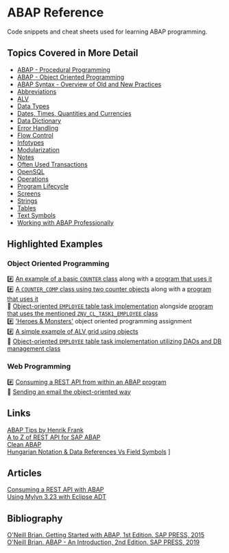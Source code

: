 # ABAP Reference

Code snippets and cheat sheets used for learning ABAP programming.

## Topics Covered in More Detail

-   [ABAP - Procedural Programming](https://github.com/NikolaVetnic/ABAP_Reference/blob/master/xx_Reference/ABAP.md)
-   [ABAP - Object Oriented Programming](https://github.com/NikolaVetnic/ABAP_Reference/blob/master/xx_Reference/Objects.md)
-	[ABAP Syntax - Overview of Old and New Practices](https://github.com/NikolaVetnic/ABAP_Reference/blob/master/xx_Reference/Syntax.md)
-   [Abbreviations](https://github.com/NikolaVetnic/ABAP_Reference/blob/master/xx_Reference/Abbreviations.md)
-   [ALV](https://github.com/NikolaVetnic/ABAP_Reference/blob/master/xx_Reference/ALV.md)
-   [Data Types](https://github.com/NikolaVetnic/ABAP_Reference/blob/master/xx_Reference/DataTypes.md)
-   [Dates, Times, Quantities and Currencies](https://github.com/NikolaVetnic/ABAP_Reference/blob/master/xx_Reference/DatesTimesQuantitiesCurrencies.md)
-   [Data Dictionary](https://github.com/NikolaVetnic/ABAP_Reference/blob/master/xx_Reference/DataDictionary.md)
-   [Error Handling](https://github.com/NikolaVetnic/ABAP_Reference/blob/master/xx_Reference/ErrorHandling.md)
-   [Flow Control](https://github.com/NikolaVetnic/ABAP_Reference/blob/master/xx_Reference/FlowControl.md)
-   [Infotypes](https://github.com/NikolaVetnic/ABAP_Reference/blob/master/xx_Reference/Infotypes.md)
-   [Modularization](https://github.com/NikolaVetnic/ABAP_Reference/blob/master/xx_Reference/Modularization.md)
-   [Notes](https://github.com/NikolaVetnic/ABAP_Reference/blob/master/xx_Reference/Notes.md)
-   [Often Used Transactions](https://github.com/NikolaVetnic/ABAP_Reference/blob/master/xx_Reference/Transactions.md)
-   [OpenSQL](https://github.com/NikolaVetnic/ABAP_Reference/blob/master/xx_Reference/OpenSQL.md)
-   [Operations](https://github.com/NikolaVetnic/ABAP_Reference/blob/master/xx_Reference/Operations.md)
-   [Program Lifecycle](https://github.com/NikolaVetnic/ABAP_Reference/blob/master/xx_Reference/ProgramLifecycle.md)
-   [Screens](https://github.com/NikolaVetnic/ABAP_Reference/blob/master/xx_Reference/Screens.md)
-   [Strings](https://github.com/NikolaVetnic/ABAP_Reference/blob/master/xx_Reference/Strings.md)
-   [Tables](https://github.com/NikolaVetnic/ABAP_Reference/blob/master/xx_Reference/Tables.md)
-   [Text Symbols](https://github.com/NikolaVetnic/ABAP_Reference/blob/master/xx_Reference/TextSymbols.md)
-   [Working with ABAP Professionally](https://github.com/NikolaVetnic/ABAP_Reference/blob/master/xx_Reference/WorkingProfessionally.md)

## Highlighted Examples

### Object Oriented Programming
:hash: [An example of a basic `COUNTER` class](https://github.com/NikolaVetnic/ABAP_Reference/blob/master/Snippets_BC401_EN_Col18/bc401_01_znvcl_counter) along with a [program that uses it](https://github.com/NikolaVetnic/ABAP_Reference/blob/master/Snippets_BC401_EN_Col18/bc401_02_znv_counter_class_usage)  
:hash: [A `COUNTER_COMP` class using two counter objects](https://github.com/NikolaVetnic/ABAP_Reference/blob/master/Snippets_BC401_EN_Col18/bc401_03_znvcl_counter_comp) along with a [program that uses it](https://github.com/NikolaVetnic/ABAP_Reference/blob/master/Snippets_BC401_EN_Col18/bc401_04_znv_counter_comp_usage)  
:large_orange_diamond: [Object-oriented `EMPLOYEE` table task implementation](https://github.com/NikolaVetnic/ABAP_Reference/blob/master/Snippets_Tasks/Task1_ObjectOrientedEmployee/ZNV_CL_TASK1_EMPLOYEE.md) alongside [program that uses the mentioned `ZNV_CL_TASK1_EMPLOYEE` class](https://github.com/NikolaVetnic/ABAP_Reference/blob/master/Snippets_Tasks/Task1_ObjectOrientedEmployee/ZNV_TASK1_EMPLOYEE_MAN_ADV.md)  
:hash: ['Heroes & Monsters'](https://github.com/NikolaVetnic/ABAP_Reference/blob/master/Snippets_Tasks/Task2_HeroesAndMonsters) object oriented programming assignment  
:hash: [A simple example of ALV grid using objects](https://github.com/NikolaVetnic/ABAP_Reference/blob/master/Snippets_BC401_EN_Col18/bc401_08_AlvGridUsingObjects.md)  
:large_orange_diamond: [Object-oriented `EMPLOYEE` table task implementation utilizing DAOs and DB management class](https://github.com/NikolaVetnic/ABAP_Reference/tree/master/Snippets_Tasks/Task5_EmployeeDao)

### Web Programming
:hash: [Consuming a REST API from within an ABAP program](https://github.com/NikolaVetnic/ABAP_Reference/blob/master/Snippets_Tasks/Task3_RestApiConsumption/ZNV_DEMO_REST_API_W_URL_PARAM.md)  
:large_orange_diamond: [Sending an email the object-oriented way](https://github.com/NikolaVetnic/ABAP_Reference/blob/master/Snippets_Tasks/Task4_SendingAnEmail/ZNV_EMAIL_SENDING_OO.md)  

## Links
[ABAP Tips by Henrik Frank](http://www.henrikfrank.dk/abaptips/abapindex.htm)  
[A to Z of REST API for SAP ABAP](https://www.youtube.com/watch?v=81oAsWRa3yo)  
[Clean ABAP](https://github.com/SAP/styleguides/blob/main/clean-abap/CleanABAP.md)  
[Hungarian Notation & Data References Vs Field Symbols](https://www.youtube.com/watch?v=JSMwmiknH5Q)  ]

## Articles
[Consuming a REST API with ABAP](http://nikolapacekvetnic.rs/?p=1700)  
[Using Mylyn 3.23 with Eclipse ADT](http://nikolapacekvetnic.rs/?p=1685)  

## Bibliography

[O'Neill Brian. Getting Started with ABAP, 1st Edition. SAP PRESS, 2015](https://drive.google.com/file/d/1LFz36ssem7Nf19USjY3ylfqtzN-RAPcY/view?usp=sharing)  
[O'Neill Brian. ABAP - An Introduction, 2nd Edition. SAP PRESS, 2019](https://www.amazon.com/ABAP-Introduction-Beginners-Programming-Second/dp/1493218808)  

